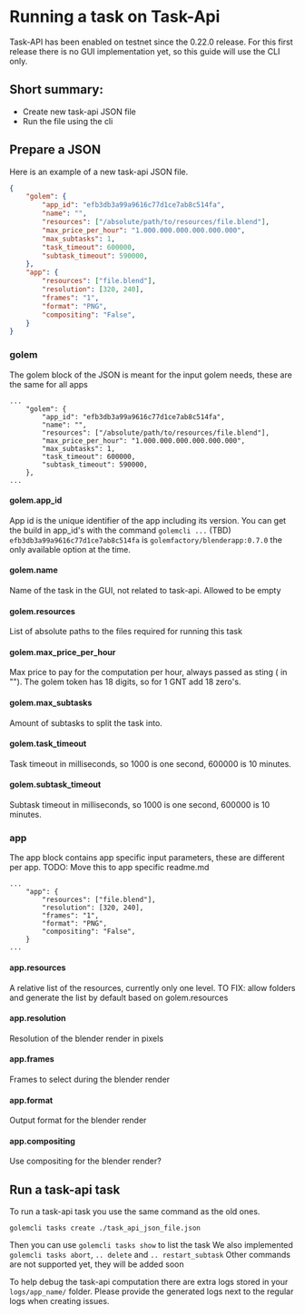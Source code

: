 # Running a task on Task-Api

Task-API has been enabled on testnet since the 0.22.0 release.
For this first release there is no GUI implementation yet, so this guide will use the CLI only.

## Short summary:

- Create new task-api JSON file
- Run the file using the cli

## Prepare a JSON

Here is an example of a new task-api JSON file.

```JSON
{
    "golem": {
        "app_id": "efb3db3a99a9616c77d1ce7ab8c514fa",
        "name": "",
        "resources": ["/absolute/path/to/resources/file.blend"],
        "max_price_per_hour": "1.000.000.000.000.000.000",
        "max_subtasks": 1,
        "task_timeout": 600000,
        "subtask_timeout": 590000,
    },
    "app": {
        "resources": ["file.blend"],
        "resolution": [320, 240],
        "frames": "1",
        "format": "PNG",
        "compositing": "False",
    }
}
```
### golem

The golem block of the JSON is meant for the input golem needs, these are the same for all apps
```
...
    "golem": {
        "app_id": "efb3db3a99a9616c77d1ce7ab8c514fa",
        "name": "",
        "resources": ["/absolute/path/to/resources/file.blend"],
        "max_price_per_hour": "1.000.000.000.000.000.000",
        "max_subtasks": 1,
        "task_timeout": 600000,
        "subtask_timeout": 590000,
    },
...
```

#### golem.app_id

App id is the unique identifier of the app including its version.
You can get the build in app_id's with the command `golemcli ...` (TBD)
`efb3db3a99a9616c77d1ce7ab8c514fa` is `golemfactory/blenderapp:0.7.0` the only available option at the time.

#### golem.name

Name of the task in the GUI, not related to task-api. Allowed to be empty

#### golem.resources

List of absolute paths to the files required for running this task

#### golem.max_price_per_hour

Max price to pay for the computation per hour, always passed as sting ( in "").
The golem token has 18 digits, so for 1 GNT add 18 zero's.

#### golem.max_subtasks

Amount of subtasks to split the task into.

#### golem.task_timeout

Task timeout in milliseconds, so 1000 is one second, 600000 is 10 minutes.

#### golem.subtask_timeout

Subtask timeout in milliseconds, so 1000 is one second, 600000 is 10 minutes.

### app

The app block contains app specific input parameters, these are different per app.
TODO: Move this to app specific readme.md

```
...
    "app": {
        "resources": ["file.blend"],
        "resolution": [320, 240],
        "frames": "1",
        "format": "PNG",
        "compositing": "False",
    }
...
```

#### app.resources

A relative list of the resources, currently only one level.
TO FIX: allow folders and generate the list by default based on golem.resources

#### app.resolution

Resolution of the blender render in pixels

#### app.frames

Frames to select during the blender render

#### app.format

Output format for the blender render

#### app.compositing

Use compositing for the blender render?

## Run a task-api task

To run a task-api task you use the same command as the old ones.

```
golemcli tasks create ./task_api_json_file.json
```

Then you can use `golemcli tasks show` to list the task
We also implemented `golemcli tasks abort`, `.. delete` and `.. restart_subtask`
Other commands are not supported yet, they will be added soon

To help debug the task-api computation there are extra logs stored in your `logs/app_name/` folder.
Please provide the generated logs next to the regular logs when creating issues.

